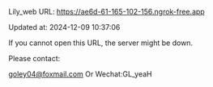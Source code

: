 Lily_web URL: https://ae6d-61-165-102-156.ngrok-free.app

Updated at: 2024-12-09 10:37:06

If you cannot open this URL, the server might be down.

Please contact: 

goley04@foxmail.com Or Wechat:GL_yeaH